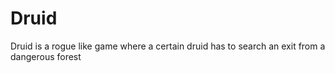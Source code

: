 # Druid
Druid is a rogue like game where a certain druid has to search an exit from a dangerous forest

